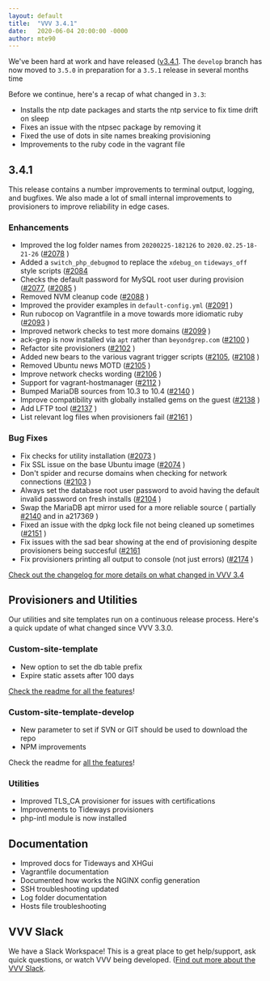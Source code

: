 ```yaml
---
layout: default
title:  "VVV 3.4.1"
date:   2020-06-04 20:00:00 -0000
author: mte90
---
```


We've been hard at work and have released ([v3.4.1](https://github.com/Varying-Vagrant-Vagrants/VVV/releases/tag/3.4.1). The `develop` branch has now moved to `3.5.0` in preparation for a `3.5.1` release in several months time

Before we continue, here's a recap of what changed in `3.3`:

- Installs the ntp date packages and starts the ntp service to fix time drift on sleep
- Fixes an issue with the ntpsec package by removing it
- Fixed the use of dots in site names breaking provisioning
- Improvements to the ruby code in the vagrant file

## 3.4.1

This release contains a number improvements to terminal output, logging, and bugfixes. We also made a lot of small internal improvements to provisioners to improve reliability in edge cases.

### Enhancements

- Improved the log folder names from `20200225-182126` to `2020.02.25-18-21-26` ([#2078](https://github.com/Varying-Vagrant-Vagrants/vvv/pull/2078) )
- Added a `switch_php_debugmod` to replace the `xdebug_on` `tideways_off` style scripts ([#2084](https://github.com/Varying-Vagrant-Vagrants/vvv/pull/2084)
- Checks the default password for MySQL root user during provision ([#2077](https://github.com/Varying-Vagrant-Vagrants/vvv/pull/2077), ([#2085](https://github.com/Varying-Vagrant-Vagrants/vvv/pull/2085) )
- Removed NVM cleanup code ([#2088](https://github.com/Varying-Vagrant-Vagrants/vvv/pull/2088) )
- Improved the provider examples in `default-config.yml` ([#2091](https://github.com/Varying-Vagrant-Vagrants/vvv/pull/2091) )
- Run rubocop on Vagrantfile in a move towards more idiomatic ruby ([#2093](https://github.com/Varying-Vagrant-Vagrants/vvv/pull/2093) )
- Improved network checks to test more domains ([#2099](https://github.com/Varying-Vagrant-Vagrants/vvv/pull/2099) )
- ack-grep is now installed via `apt` rather than `beyondgrep.com` ([#2100](https://github.com/Varying-Vagrant-Vagrants/vvv/pull/2100) )
- Refactor site provisioners ([#2102](https://github.com/Varying-Vagrant-Vagrants/vvv/pull/2102) )
- Added new bears to the various vagrant trigger scripts ([#2105](https://github.com/Varying-Vagrant-Vagrants/vvv/pull/2105), ([#2108](https://github.com/Varying-Vagrant-Vagrants/vvv/pull/2108) )
- Removed Ubuntu news MOTD ([#2105](https://github.com/Varying-Vagrant-Vagrants/vvv/pull/2105) )
- Improve network checks wording ([#2106](https://github.com/Varying-Vagrant-Vagrants/vvv/pull/2106) )
- Support for vagrant-hostmanager ([#2112](https://github.com/Varying-Vagrant-Vagrants/vvv/pull/2112) )
- Bumped MariaDB sources from 10.3 to 10.4 ([#2140](https://github.com/Varying-Vagrant-Vagrants/vvv/pull/2140) )
- Improve compatibility with globally installed gems on the guest ([#2138](https://github.com/Varying-Vagrant-Vagrants/vvv/pull/2138) )
- Add LFTP tool ([#2137](https://github.com/Varying-Vagrant-Vagrants/vvv/pull/2137) )
- List relevant log files when provisioners fail ([#2161](https://github.com/Varying-Vagrant-Vagrants/vvv/pull/2161) )

### Bug Fixes

- Fix checks for utility installation ([#2073](https://github.com/Varying-Vagrant-Vagrants/vvv/pull/2073) )
- Fix SSL issue on the base Ubuntu image ([#2074](https://github.com/Varying-Vagrant-Vagrants/vvv/pull/2074) )
- Don't spider and recurse domains when checking for network connections ([#2103](https://github.com/Varying-Vagrant-Vagrants/vvv/pull/2103) )
- Always set the database root user password to avoid having the default invalid password on fresh installs ([#2104](https://github.com/Varying-Vagrant-Vagrants/vvv/pull/2104) )
- Swap the MariaDB apt mirror used for a more reliable source ( partially [#2140](https://github.com/Varying-Vagrant-Vagrants/vvv/pull/2140) and in a217369 )
- Fixed an issue with the dpkg lock file not being cleaned up sometimes ([#2151](https://github.com/Varying-Vagrant-Vagrants/vvv/pull/2151) )
- Fix issues with the sad bear showing at the end of provisioning despite provisioners being succesful ([#2161](https://github.com/Varying-Vagrant-Vagrants/vvv/pull/ )
- Fix provisioners printing all output to console (not just errors) ([#2174](https://github.com/Varying-Vagrant-Vagrants/vvv/pull/2174) )

[Check out the changelog for more details on what changed in VVV 3.4](https://github.com/Varying-Vagrant-Vagrants/VVV/blob/master/CHANGELOG.md)

## Provisioners and Utilities

Our utilities and site templates run on a continuous release process. Here's a quick update of what changed since VVV 3.3.0.

### Custom-site-template

- New option to set the db table prefix
- Expire static assets after 100 days

[Check the readme for all the features](https://github.com/Varying-Vagrant-Vagrants/custom-site-template/)!

### Custom-site-template-develop

- New parameter to set if SVN or GIT should be used to download the repo
- NPM improvements 

Check the readme for [all the features](https://github.com/Varying-Vagrant-Vagrants/vvv/)!

### Utilities

- Improved TLS_CA provisioner for issues with certifications
- Improvements to Tideways provisioners
- php-intl module is now installed

## Documentation

- Improved docs for Tideways and XHGui
- Vagrantfile documentation
- Documented how works the NGINX config generation
- SSH troubleshooting updated
- Log folder documentation
- Hosts file troubleshooting

## VVV Slack

We have a Slack Workspace! This is a great place to get help/support, ask quick questions, or watch VVV being developed. ([Find out more about the VVV Slack](https://varyingvagrantvagrants.org/docs/en-US/slack/).
